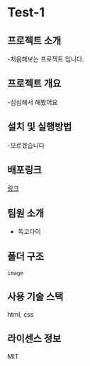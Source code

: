 # Test-1

## 프로젝트 소개

-처음해보는 프로젝트 입니다.

## 프로젝트 개요

-심심해서 해봤어요

## 설치 및 실행방법

-모르겠습니다

## 배포링크 

<a href="https://www.naver.com/">링크</a>

## 팀원 소개

- 독고다이

## 폴더 구조

```
image
```
## 사용 기술 스택

html, css 

## 라이센스 정보

MIT
